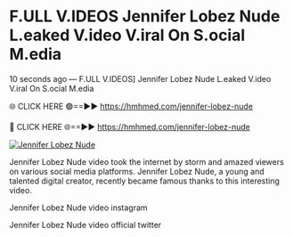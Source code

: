 # F.ULL V.IDEOS Jennifer Lobez Nude L.eaked V.ideo V.iral On S.ocial M.edia

10 seconds ago — F.ULL V.IDEOS] Jennifer Lobez Nude L.eaked V.ideo V.iral On S.ocial M.edia

🌐 CLICK HERE 🟢==►► https://hmhmed.com/jennifer-lobez-nude

🔴 CLICK HERE 🌐==►► https://hmhmed.com/jennifer-lobez-nude

[![Jennifer Lobez Nude](https://i.imgur.com/dJHk4Zq.gif)](https://hmhmed.com/jennifer-lobez-nude)

Jennifer Lobez Nude video took the internet by storm and amazed viewers on various social media platforms. Jennifer Lobez Nude, a young and talented digital creator, recently became famous thanks to this interesting video.

Jennifer Lobez Nude video instagram

Jennifer Lobez Nude video official twitter
